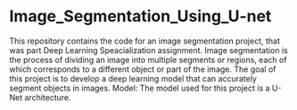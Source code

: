 # Image_Segmentation_Using_U-net
This repository contains the code for an image segmentation project, that was part Deep Learning Speacialization assignment. Image segmentation is the process of dividing an image into multiple segments or regions, each of which corresponds to a different object or part of the image.
The goal of this project is to develop a deep learning model that can accurately segment objects in images.
Model: The model used for this project is a U-Net architecture.

